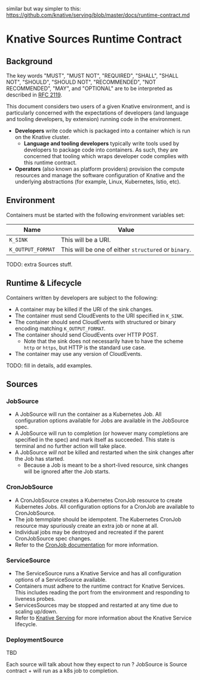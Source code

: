 similar but way simpler to this: https://github.com/knative/serving/blob/master/docs/runtime-contract.md

# Knative Sources Runtime Contract

## Background

The key words "MUST", "MUST NOT", "REQUIRED", "SHALL", "SHALL NOT", "SHOULD",
"SHOULD NOT", "RECOMMENDED", "NOT RECOMMENDED", "MAY", and "OPTIONAL" are to be
interpreted as described in [RFC 2119](https://tools.ietf.org/html/rfc2119).

This document considers two users of a given Knative environment, and is
particularly concerned with the expectations of developers (and language and
tooling developers, by extension) running code in the environment.

 - **Developers** write code which is packaged into a container which is run on the
   Knative cluster.
   - **Language and tooling developers** typically write tools used by developers to
     package code into containers. As such, they are concerned that tooling
     which wraps developer code complies with this runtime contract.
 - **Operators** (also known as platform providers) provision the compute resources
   and manage the software configuration of Knative and the underlying
   abstractions (for example, Linux, Kubernetes, Istio, etc).


## Environment

Containers must be started with the following environment variables set:

| Name              | Value                                                |
| ---               | ---                                                  |
| `K_SINK`          | This will be a URI.                                  |
| `K_OUTPUT_FORMAT` | This will be one of either `structured` or `binary`. |

TODO: extra Sources stuff.

## Runtime & Lifecycle

Containers written by developers are subject to the following:
 - A container may be killed if the URI of the sink changes.
 - The container must send CloudEvents to the URI specified in `K_SINK`.
 - The container should send CloudEvents with structured or binary encoding
   matching `K_OUTPUT_FORMAT`.
 - The container should send CloudEvents over HTTP POST.
   - Note that the sink does not necessarily have to have the scheme `http` or
     `https`, but HTTP is the standard use case.
 - The container may use any version of CloudEvents.

TODO: fill in details, add examples.

## Sources

### JobSource

 - A JobSource will run the container as a Kubernetes Job. All configuration
   options available for Jobs are available in the JobSource spec.
 - A JobSource will run to completion (or however many completions are specified
   in the spec) and mark itself as succeeded. This state is terminal and no
   further action will take place.
 - A JobSource *will not* be killed and restarted when the sink changes after
   the Job has started.
   - Because a Job is meant to be a short-lived resource, sink changes will be
     ignored after the Job starts.

### CronJobSource

 - A CronJobSource creates a Kubernetes CronJob resource to create Kubernetes Jobs. All
   configuration options for a CronJob are available to CronJobSource.
 - The job temmplate should be idempotent. The Kubernetes CronJob resource may spuriously create an
   extra job or none at all.
 - Individual jobs may be destroyed and recreated if the parent CronJobSource spec changes.
 - Refer to the [CronJob
   documentation](https://kubernetes.io/docs/tasks/job/automated-tasks-with-cron-jobs/) for more
   information.

### ServiceSource

 - The ServiceSource runs a Knative Service and has all configuration options of a ServiceSource
   available.
 - Containers must adhere to the runtime contract for Knative Services. This includes reading the
   port from the environment and responding to liveness probes.
 - ServicesSources may be stopped and restarted at any time due to scaling up/down.
 - Refer to [Knative Serving](https://knative.dev/docs/serving/knative-kubernetes-services/) for
   more information about the Knative Service lifecycle.

### DeploymentSource

TBD

Each source will talk about how they expect to run ? JobSource is Source contract + will run as a k8s job to completion.
